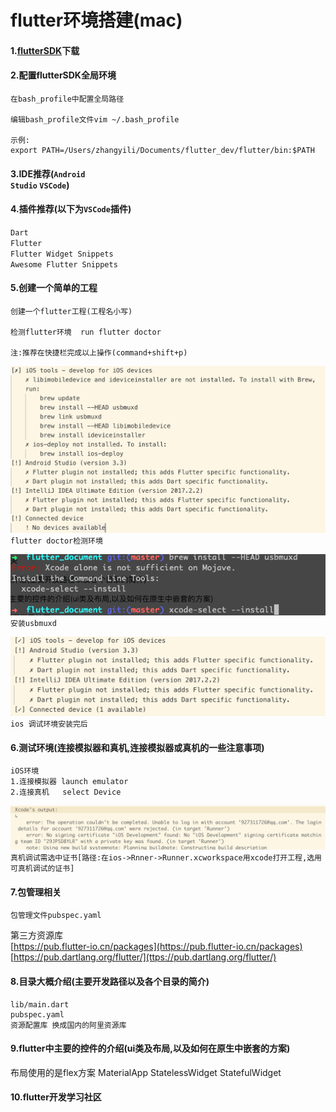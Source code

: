 # flutter环境搭建(mac)

#### 1.[flutterSDK](https://flutter.io/setup-macos/)下载    

#### 2.配置flutterSDK全局环境    
```
在bash_profile中配置全局路径

编辑bash_profile文件vim ~/.bash_profile    

示例:  
export PATH=/Users/zhangyili/Documents/flutter_dev/flutter/bin:$PATH
```
  
#### 3.IDE推荐(<code>Android Studio</code> <code>VSCode</code>)    

#### 4.插件推荐(以下为<code>VSCode</code>插件)      

<code>Dart</code>  
<code>Flutter</code>  
<code>Flutter Widget Snippets</code>  
<code>Awesome Flutter Snippets</code>

#### 5.创建一个简单的工程    
```
创建一个flutter工程(工程名小写)    

检测flutter环境  run flutter doctor    

注:推荐在快捷栏完成以上操作(command+shift+p)
```
![flutterdoctor检测flutter环境](https://github.com/smallerboy/flutter_document/blob/master/1.%E7%8E%AF%E5%A2%83%E6%90%AD%E5%BB%BA/ImageSource/flutter_doctor.png)  
<code>flutter doctor检测环境</code>  

![ios_develop_tool_install](https://github.com/smallerboy/flutter_document/blob/master/1.%E7%8E%AF%E5%A2%83%E6%90%AD%E5%BB%BA/ImageSource/xcode_selected.png)  
<code>安装usbmuxd</code>

![ios_develop_install_success](https://github.com/smallerboy/flutter_document/blob/master/1.%E7%8E%AF%E5%A2%83%E6%90%AD%E5%BB%BA/ImageSource/xcode_install_success.png)  
<code>ios 调试环境安装完后</code>
#### 6.测试环境(连接模拟器和真机,连接模拟器或真机的一些注意事项)  
```
iOS环境  
1.连接模拟器 launch emulator  
2.连接真机   select Device
```
![debug_iphone](https://github.com/smallerboy/flutter_document/blob/master/1.%E7%8E%AF%E5%A2%83%E6%90%AD%E5%BB%BA/ImageSource/debug_iphone.png)  
<code>真机调试需选中证书[路径:在ios->Rnner->Runner.xcworkspace用xcode打开工程,选用可真机调试的证书]</code>

#### 7.包管理相关   
```
包管理文件pubspec.yaml
```
第三方资源库  
[https://pub.flutter-io.cn/packages](https://pub.flutter-io.cn/packages)  
[https://pub.dartlang.org/flutter/](ttps://pub.dartlang.org/flutter/)
 
 
#### 8.目录大概介绍(主要开发路径以及各个目录的简介)  
```
lib/main.dart
pubspec.yaml
资源配置库 换成国内的阿里资源库
```

#### 9.flutter中主要的控件的介绍(ui类及布局,以及如何在原生中嵌套的方案)

布局使用的是flex方案
MaterialApp
StatelessWidget
StatefulWidget

  
  

#### 10.flutter开发学习社区


